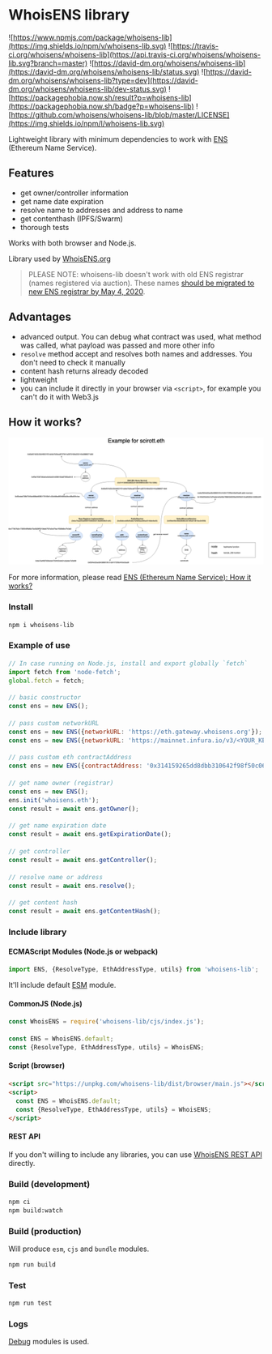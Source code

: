 # WhoisENS library

![https://www.npmjs.com/package/whoisens-lib](https://img.shields.io/npm/v/whoisens-lib.svg)
![https://travis-ci.org/whoisens/whoisens-lib](https://api.travis-ci.org/whoisens/whoisens-lib.svg?branch=master)
![https://david-dm.org/whoisens/whoisens-lib](https://david-dm.org/whoisens/whoisens-lib/status.svg)
![https://david-dm.org/whoisens/whoisens-lib?type=dev](https://david-dm.org/whoisens/whoisens-lib/dev-status.svg)
![https://packagephobia.now.sh/result?p=whoisens-lib](https://packagephobia.now.sh/badge?p=whoisens-lib)
![https://github.com/whoisens/whoisens-lib/blob/master/LICENSE](https://img.shields.io/npm/l/whoisens-lib.svg)


Lightweight library with minimum dependencies to work with [ENS](https://ens.domains/) (Ethereum Name Service).

## Features
- get owner/controller information
- get name date expiration
- resolve name to addresses and address to name
- get contenthash (IPFS/Swarm)
- thorough tests

Works with both browser and Node.js.

Library used by [WhoisENS.org](https://whoisens.org)

> PLEASE NOTE: whoisens-lib doesn't work with old ENS registrar (names registered via auction).
These names [should be migrated to new ENS registrar by May 4, 2020](https://medium.com/the-ethereum-name-service/where-you-can-use-the-new-ens-registrar-d209833c6eda).

## Advantages

- advanced output. You can debug what contract was used, what method was called, what payload was passed and more other info
- `resolve` method accept and resolves both names and addresses. You don't need to check it manually
- content hash returns already decoded
- lightweight
- you can include it directly in your browser via `<script>`, for example you can't do it with Web3.js


## How it works?

![](./docs/ENS.png)

For more information, please read [ENS (Ethereum Name Service): How it works?](https://medium.com/@industral/ens-ethereum-name-service-how-it-works-cc57ed296473)

### Install

```bash
npm i whoisens-lib
```


### Example of use


```javascript
// In case running on Node.js, install and export globally `fetch`
import fetch from 'node-fetch';
global.fetch = fetch;

// basic constructor
const ens = new ENS();

// pass custom networkURL
const ens = new ENS({networkURL: 'https://eth.gateway.whoisens.org'});
const ens = new ENS({networkURL: 'https://mainnet.infura.io/v3/<YOUR_KEY>'});

// pass custom eth contractAddress
const ens = new ENS({contractAddress: '0x314159265dd8dbb310642f98f50c066173c1259b'});

// get name owner (registrar)
const ens = new ENS();
ens.init('whoisens.eth');
const result = await ens.getOwner();

// get name expiration date
const result = await ens.getExpirationDate();

// get controller
const result = await ens.getController();

// resolve name or address
const result = await ens.resolve();

// get content hash
const result = await ens.getContentHash();
```

### Include library

#### ECMAScript Modules (Node.js or webpack)

```javascript
import ENS, {ResolveType, EthAddressType, utils} from 'whoisens-lib';
```

It'll include default [ESM](https://nodejs.org/api/esm.html) module.

#### CommonJS (Node.js)

```javascript
const WhoisENS = require('whoisens-lib/cjs/index.js');

const ENS = WhoisENS.default;
const {ResolveType, EthAddressType, utils} = WhoisENS;
```

#### Script (browser)

```html
<script src="https://unpkg.com/whoisens-lib/dist/browser/main.js"></script>
<script>
  const ENS = WhoisENS.default;
  const {ResolveType, EthAddressType, utils} = WhoisENS;
</script>
```


#### REST API
If you don't willing to include any libraries, you can use [WhoisENS REST API](https://github.com/whoisens/whoisens-rest-api) directly.


### Build (development)

```bash
npm ci
npm build:watch
```


### Build (production)

Will produce `esm`, `cjs` and `bundle` modules.

```bash
npm run build
```


### Test

```bash
npm run test
```


### Logs

[Debug](https://www.npmjs.com/package/debug) modules is used.
